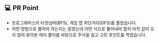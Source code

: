 ## 💻 PR Point

- 프로그래머스의 타겟넘버(BFS), 게임 맵 최단거리(DFS)를 풀었습니다.
- 어떤 방법으로 풀어야 하는지는 알겠는데 어떤 식으로 풀어내야 할지 아직 감이 오지 않아 찾아본 여러 풀이를 바탕으로 주석을 달고 고민 포인트를 적었습니다.

<br/>
